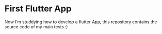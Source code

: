 # First Flutter App

Now I'm studdying how to develop a flutter App, this repository contains the source code of my main tests :)
